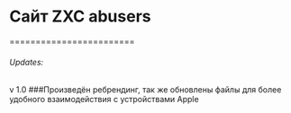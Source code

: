 # Сайт ZXC abusers
========================
###### Updates:
  v 1.0
  ###Произведён ребрендинг, так же обновлены файлы для более удобного взаимодействия с устройствами Apple
